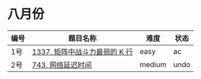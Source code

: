 # 八月份

**编号**|**题目名称**|**难度**|**状态**
--------|------------|--------|--------
1号|[1337. 矩阵中战斗力最弱的 K 行](./第1题%201337.%20矩阵中战斗力最弱的%20K%20行)|easy|ac
2号|[743. 网络延迟时间](./第2题%20743.%20网络延迟时间)|medium|undo
